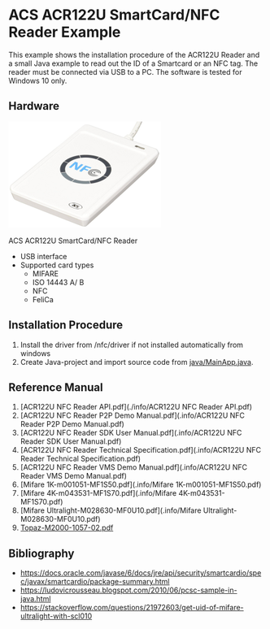 # ACS ACR122U SmartCard/NFC Reader Example

This example shows the installation procedure of the ACR122U Reader and a 
small Java example to read out the ID of a Smartcard or an NFC tag. 
The reader must be connected via USB to a PC. The software is tested for 
Windows 10 only.  

## Hardware
![ACR122U](./doc/acr122u.png)

ACS ACR122U SmartCard/NFC Reader
- USB interface
- Supported card types
    - MIFARE
    - ISO 14443 A/ B
    - NFC
    - FeliCa

## Installation Procedure
1. Install the driver from /nfc/driver if not installed automatically from windows
2. Create Java-project and import source code from [java/MainApp.java](./java/MainApp.java).

## Reference Manual
1. [ACR122U NFC Reader API.pdf](./info/ACR122U NFC Reader API.pdf)
2. [ACR122U NFC Reader P2P Demo Manual.pdf](.info/ACR122U NFC Reader P2P Demo Manual.pdf)
3. [ACR122U NFC Reader SDK User Manual.pdf](.info/ACR122U NFC Reader SDK User Manual.pdf)
4. [ACR122U NFC Reader Technical Specification.pdf](.info/ACR122U NFC Reader Technical Specification.pdf)
5. [ACR122U NFC Reader VMS Demo Manual.pdf](.info/ACR122U NFC Reader VMS Demo Manual.pdf)
6. [Mifare 1K-m001051-MF1S50.pdf](.info/Mifare 1K-m001051-MF1S50.pdf)
7. [Mifare 4K-m043531-MF1S70.pdf](.info/Mifare 4K-m043531-MF1S70.pdf)
8. [Mifare Ultralight-M028630-MF0U10.pdf](.info/Mifare Ultralight-M028630-MF0U10.pdf)
9. [Topaz-M2000-1057-02.pdf](.info/Topaz-M2000-1057-02.pdf)

## Bibliography
- https://docs.oracle.com/javase/6/docs/jre/api/security/smartcardio/spec/javax/smartcardio/package-summary.html
- https://ludovicrousseau.blogspot.com/2010/06/pcsc-sample-in-java.html
- https://stackoverflow.com/questions/21972603/get-uid-of-mifare-ultralight-with-scl010